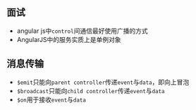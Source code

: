 ## 面试
- angular js中`control`间通信最好使用广播的方式
- AngularJS中的服务实质上是单例对象

## 消息传输
- `$emit`只能向`parent controller`传递`event`与`data`，即向上冒泡
- `$broadcast`只能向`child controller`传递`event`与`data`
- `$on`用于接收`event`与`data`